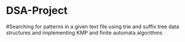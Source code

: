 # DSA-Project
#Searching for patterns in a given text file using trie and suffix tree data structures and implementing KMP and finite automata algorithms

